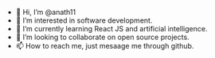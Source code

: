 - 👋 Hi, I’m @anath11
- 👀 I’m interested in software development. 
- 🌱 I’m currently learning React JS and artificial intelligence. 
- 💞️ I’m looking to collaborate on open source projects. 
- 📫 How to reach me, just mesaage me through github. 

<!---
anath11/anath11 is a ✨ special ✨ repository because its `README.md` (this file) appears on your GitHub profile.
You can click the Preview link to take a look at your changes.
--->
